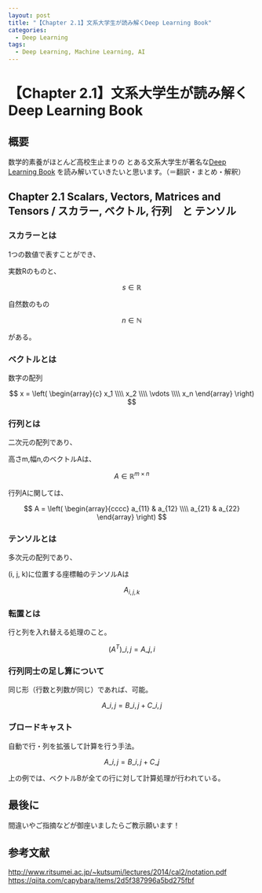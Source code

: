 ```yaml
---
layout: post
title: "【Chapter 2.1】文系大学生が読み解くDeep Learning Book"
categories:
  - Deep Learning
tags:
  - Deep Learning, Machine Learning, AI
---
```


# 【Chapter 2.1】文系大学生が読み解くDeep Learning Book

## 概要

数学的素養がほとんど高校生止まりの
とある文系大学生が著名な[Deep Learning Book](http://www.deeplearningbook.org/)
を読み解いていきたいと思います。（＝翻訳・まとめ・解釈）

## Chapter 2.1 Scalars, Vectors, Matrices and Tensors / スカラー, ベクトル, 行列　と テンソル

### スカラーとは

1つの数値で表すことができ、

実数Rのものと、

$$
s \in \mathbb{R}
$$

自然数のもの

$$
n \in \mathbb{N}
$$

がある。

### ベクトルとは

数字の配列

$$
x = \left(
  \begin{array}{c}
    x_1 \\\\
    x_2 \\\\
    \vdots \\\\
    x_n
  \end{array}
\right)
$$

### 行列とは

二次元の配列であり、

高さm,幅n,のベクトルAは、


$$
A \in \mathbb{R}^{m \times n}
$$

行列Aに関しては、


$$
A = \left(
  \begin{array}{cccc}
    a_{11} & a_{12} \\\\
    a_{21} & a_{22}
  \end{array}
\right)
$$

### テンソルとは

多次元の配列であり、

(i, j, k)に位置する座標軸のテンソルAは


$$
A_{i,j,k}
$$

### 転置とは

行と列を入れ替える処理のこと。


$$
( A^{T} ) \_{i,j}  = A\_{j,i}
$$


### 行列同士の足し算について

同じ形（行数と列数が同じ）であれば、可能。

$$
A\_{i,j} = B\_{i,j} + C\_{i,j}
$$

### ブロードキャスト

自動で行・列を拡張して計算を行う手法。

$$
A\_{i,j} = B\_{i,j} + C\_{j}
$$

上の例では、ベクトルBが全ての行に対して計算処理が行われている。

## 最後に

間違いやご指摘などが御座いましたらご教示願います！

## 参考文献

http://www.ritsumei.ac.jp/~kutsumi/lectures/2014/cal2/notation.pdf
https://qiita.com/capybara/items/2d5f387996a5bd275fbf
